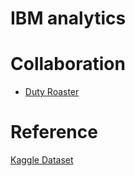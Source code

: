 # IBM analytics

# Collaboration
* [Duty Roaster](https://drive.google.com/drive/u/0/folders/1g3cig1sgaH46dx0WuctkNhkX67FI5qCA)

# Reference 
[Kaggle Dataset](https://www.kaggle.com/datasets/pavansubhasht/ibm-hr-analytics-attrition-dataset)